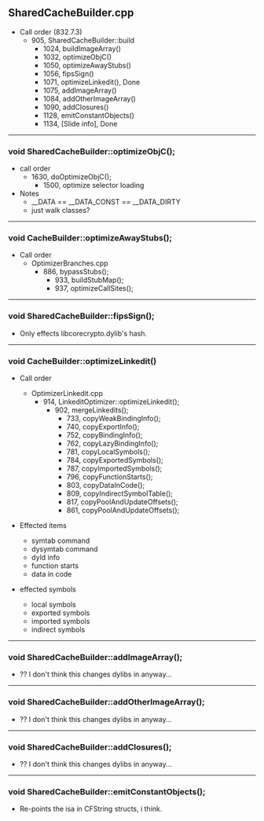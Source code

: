 ## SharedCacheBuilder.cpp
* Call order (832.7.3)
	* 905, SharedCacheBuilder::build
		* 1024, buildImageArray()
		* 1032, optimizeObjC()
		* 1050, optimizeAwayStubs()
		* 1056, fipsSign()
		* 1071, optimizeLinkedit(), Done
		* 1075, addImageArray()
		* 1084, addOtherImageArray()
		* 1090, addClosures()
		* 1128, emitConstantObjects()
		* 1134, [Slide info], Done

---

### void SharedCacheBuilder::optimizeObjC();
* call order
	* 1630, doOptimizeObjC();
		* 1500, optimize selector loading
* Notes
	* __DATA == __DATA_CONST == __DATA_DIRTY
	* just walk classes?

---

### void CacheBuilder::optimizeAwayStubs();
* Call order
	* OptimizerBranches.cpp
		* 886, bypassStubs();
			* 933, buildStubMap();
			* 937, optimizeCallSites();

---

### void SharedCacheBuilder::fipsSign();
* Only effects libcorecrypto.dylib's hash.

---

### void CacheBuilder::optimizeLinkedit()
* Call order
	* OptimizerLinkedit.cpp
		* 914, LinkeditOptimizer::optimizeLinkedit();
			* 902, mergeLinkedits();
				* 733, copyWeakBindingInfo();
				* 740, copyExportInfo();
				* 752, copyBindingInfo();
				* 762, copyLazyBindingInfo();
				* 781, copyLocalSymbols();
				* 784, copyExportedSymbols();
				* 787, copyImportedSymbols();
				* 796, copyFunctionStarts();
				* 803, copyDataInCode();
				* 809, copyIndirectSymbolTable();
				* 817, copyPoolAndUpdateOffsets();
				* 861, copyPoolAndUpdateOffsets();

* Effected items
	* symtab command
	* dysymtab command
	* dyld info
	* function starts
	* data in code

* effected symbols
	* local symbols
	* exported symbols
	* imported symbols
	* indirect symbols


---

### void SharedCacheBuilder::addImageArray();
* ?? I don't think this changes dylibs in anyway...

---

### void SharedCacheBuilder::addOtherImageArray();
* ?? I don't think this changes dylibs in anyway...

---

### void SharedCacheBuilder::addClosures();
* ?? I don't think this changes dylibs in anyway...

---

### void SharedCacheBuilder::emitConstantObjects();
* Re-points the isa in CFString structs, i think.